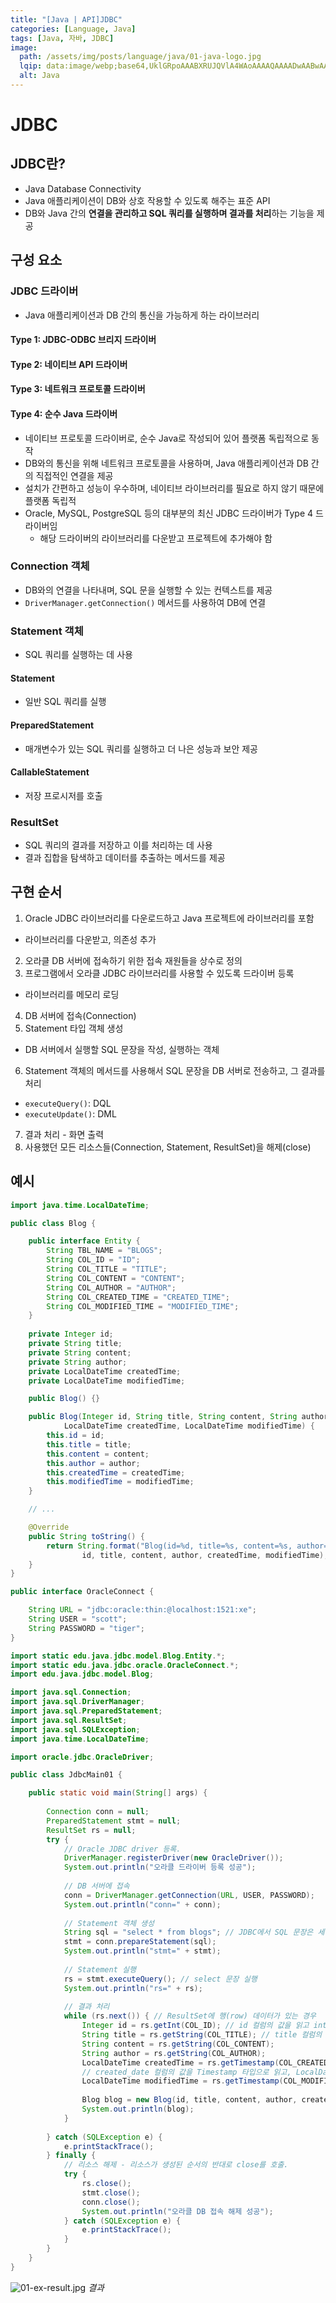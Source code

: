 ```yaml
---
title: "[Java | API]JDBC"
categories: [Language, Java]
tags: [Java, 자바, JDBC]
image:
  path: /assets/img/posts/language/java/01-java-logo.jpg
  lqip: data:image/webp;base64,UklGRpoAAABXRUJQVlA4WAoAAAAQAAAADwAABwAAQUxQSDIAAAARL0AmbZurmr57yyIiqE8oiG0bejIYEQTgqiDA9vqnsUSI6H+oAERp2HZ65qP/VIAWAFZQOCBCAAAA8AEAnQEqEAAIAAVAfCWkAALp8sF8rgRgAP7o9FDvMCkMde9PK7euH5M1m6VWoDXf2FkP3BqV0ZYbO6NA/VFIAAAA
  alt: Java
---
```


# JDBC

## JDBC란?

- Java Database Connectivity
- Java 애플리케이션이 DB와 상호 작용할 수 있도록 해주는 표준 API
- DB와 Java 간의 **연결을 관리하고 SQL 쿼리를 실행하며 결과를 처리**하는 기능을 제공

## 구성 요소

### JDBC 드라이버

- Java 애플리케이션과 DB 간의 통신을 가능하게 하는 라이브러리

#### Type 1: JDBC-ODBC 브리지 드라이버

#### Type 2: 네이티브 API 드라이버

#### Type 3: 네트워크 프로토콜 드라이버

#### Type 4: 순수 Java 드라이버

- 네이티브 프로토콜 드라이버로, 순수 Java로 작성되어 있어 플랫폼 독립적으로 동작
- DB와의 통신을 위해 네트워크 프로토콜을 사용하며, Java 애플리케이션과 DB 간의 직접적인 연결을 제공
- 설치가 간편하고 성능이 우수하며, 네이티브 라이브러리를 필요로 하지 않기 때문에 플랫폼 독립적
- Oracle, MySQL, PostgreSQL 등의 대부분의 최신 JDBC 드라이버가 Type 4 드라이버임
  + 해당 드라이버의 라이브러리를 다운받고 프로젝트에 추가해야 함

### Connection 객체

- DB와의 연결을 나타내며, SQL 문을 실행할 수 있는 컨텍스트를 제공
- `DriverManager.getConnection()` 메서드를 사용하여 DB에 연결

### Statement 객체

- SQL 쿼리를 실행하는 데 사용

#### Statement

- 일반 SQL 쿼리를 실행

#### PreparedStatement

- 매개변수가 있는 SQL 쿼리를 실행하고 더 나은 성능과 보안 제공

#### CallableStatement

- 저장 프로시저를 호출

### ResultSet

- SQL 쿼리의 결과를 저장하고 이를 처리하는 데 사용
- 결과 집합을 탐색하고 데이터를 추출하는 메서드를 제공

## 구현 순서

1. Oracle JDBC 라이브러리를 다운로드하고 Java 프로젝트에 라이브러리를 포함
  + 라이브러리를 다운받고, 의존성 추가
 2. 오라클 DB 서버에 접속하기 위한 접속 재원들을 상수로 정의
 3. 프로그램에서 오라클 JDBC 라이브러리를 사용할 수 있도록 드라이버 등록
  + 라이브러리를 메모리 로딩
 4. DB 서버에 접속(Connection)
 5. Statement 타입 객체 생성
  + DB 서버에서 실행할 SQL 문장을 작성, 실행하는 객체
 6. Statement 객체의 메서드를 사용해서 SQL 문장을 DB 서버로 전송하고, 그 결과를 처리
  + `executeQuery()`: DQL
  + `executeUpdate()`: DML
 7. 결과 처리 - 화면 출력
 8. 사용했던 모든 리소스들(Connection, Statement, ResultSet)을 해제(close)

## 예시

```java
import java.time.LocalDateTime;

public class Blog {

    public interface Entity {
        String TBL_NAME = "BLOGS";
        String COL_ID = "ID";
        String COL_TITLE = "TITLE";
        String COL_CONTENT = "CONTENT";
        String COL_AUTHOR = "AUTHOR";
        String COL_CREATED_TIME = "CREATED_TIME";
        String COL_MODIFIED_TIME = "MODIFIED_TIME";
    }
    
    private Integer id;
    private String title; 
    private String content;
    private String author;
    private LocalDateTime createdTime;
    private LocalDateTime modifiedTime;

    public Blog() {}

    public Blog(Integer id, String title, String content, String author, 
            LocalDateTime createdTime, LocalDateTime modifiedTime) {
        this.id = id;
        this.title = title;
        this.content = content;
        this.author = author;
        this.createdTime = createdTime;
        this.modifiedTime = modifiedTime;
    }

    // ...

    @Override
    public String toString() {
        return String.format("Blog(id=%d, title=%s, content=%s, author=%s, createdTime=%s, modifiedTime=%s)", 
                id, title, content, author, createdTime, modifiedTime);
    }
}
```

```java
public interface OracleConnect {

    String URL = "jdbc:oracle:thin:@localhost:1521:xe";
    String USER = "scott";
    String PASSWORD = "tiger";
}
```

```java
import static edu.java.jdbc.model.Blog.Entity.*;
import static edu.java.jdbc.oracle.OracleConnect.*;
import edu.java.jdbc.model.Blog;

import java.sql.Connection;
import java.sql.DriverManager;
import java.sql.PreparedStatement;
import java.sql.ResultSet;
import java.sql.SQLException;
import java.time.LocalDateTime;

import oracle.jdbc.OracleDriver;

public class JdbcMain01 {

    public static void main(String[] args) {
        
        Connection conn = null;
        PreparedStatement stmt = null;
        ResultSet rs = null;
        try {
            // Oracle JDBC driver 등록.
            DriverManager.registerDriver(new OracleDriver());
            System.out.println("오라클 드라이버 등록 성공");
            
            // DB 서버에 접속
            conn = DriverManager.getConnection(URL, USER, PASSWORD);
            System.out.println("conn=" + conn);
            
            // Statement 객체 생성
            String sql = "select * from blogs"; // JDBC에서 SQL 문장은 세미콜론(;)을 사용하지 않음
            stmt = conn.prepareStatement(sql);
            System.out.println("stmt=" + stmt);
            
            // Statement 실행
            rs = stmt.executeQuery(); // select 문장 실행
            System.out.println("rs=" + rs);
            
            // 결과 처리
            while (rs.next()) { // ResultSet에 행(row) 데이터가 있는 경우
                Integer id = rs.getInt(COL_ID); // id 컬럼의 값을 읽고 int 타입으로 리턴
                String title = rs.getString(COL_TITLE); // title 컬럼의 값을 Strng 타입으로 리턴
                String content = rs.getString(COL_CONTENT);
                String author = rs.getString(COL_AUTHOR);
                LocalDateTime createdTime = rs.getTimestamp(COL_CREATED_TIME).toLocalDateTime();
                // created_date 컬럼의 값을 Timestamp 타입으로 읽고, LocalDateTime 타입으로 변환해서 리턴
                LocalDateTime modifiedTime = rs.getTimestamp(COL_MODIFIED_TIME).toLocalDateTime();
                
                Blog blog = new Blog(id, title, content, author, createdTime, modifiedTime);
                System.out.println(blog);
            }
            
        } catch (SQLException e) {
            e.printStackTrace();
        } finally {
            // 리소스 해제 - 리소스가 생성된 순서의 반대로 close를 호출.
            try {
                rs.close();
                stmt.close();
                conn.close();
                System.out.println("오라클 DB 접속 해제 성공");
            } catch (SQLException e) {
                e.printStackTrace();
            }
        }
    }
}
```

![01-ex-result.jpg](/assets/img/posts/language/java/api/jdbc/01-ex-result.jpg)
*결과*